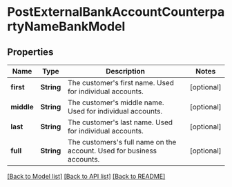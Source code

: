 # PostExternalBankAccountCounterpartyNameBankModel

## Properties
Name | Type | Description | Notes
------------ | ------------- | ------------- | -------------
**first** | **String** | The customer&#39;s first name. Used for individual accounts. | [optional] 
**middle** | **String** | The customer&#39;s middle name. Used for individual accounts. | [optional] 
**last** | **String** | The customer&#39;s last name. Used for individual accounts. | [optional] 
**full** | **String** | The customers&#39;s full name on the account. Used for business accounts. | [optional] 

[[Back to Model list]](../README.md#documentation-for-models) [[Back to API list]](../README.md#documentation-for-api-endpoints) [[Back to README]](../README.md)


